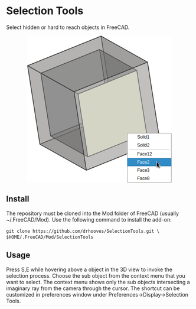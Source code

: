 # Selection Tools
Select hidden or hard to reach objects in FreeCAD.

<p align="center">
<img src="/screen.png" />
</p>

## Install
The repository must be cloned into the Mod folder of FreeCAD (usually
~/.FreeCAD/Mod). Use the following command to install the add-on:

    git clone https://github.com/drhooves/SelectionTools.git \
    $HOME/.FreeCAD/Mod/SelectionTools

## Usage
Press S,E while hovering above a object in the 3D view to invoke the selection
process. Choose the sub object from the context menu that you want to select.
The context menu shows only the sub objects intersecting a imaginary ray from
the camera through the cursor. The shortcut can be customized in preferences
window under Preferences-\>Display-\>Selection Tools.
